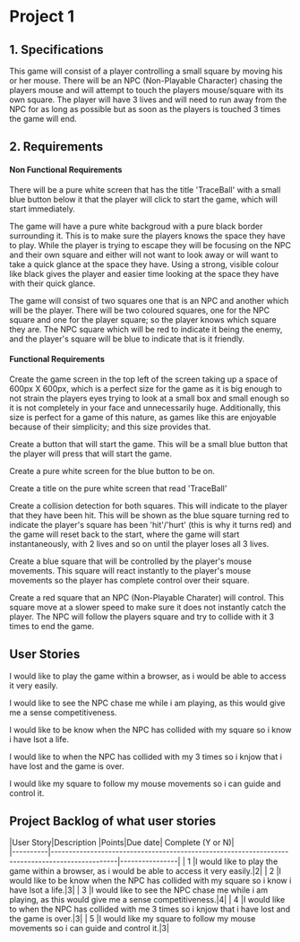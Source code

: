 # Project 1


## 1. Specifications
This game will consist of a player controlling a small square by moving his or her mouse. There will be an NPC (Non-Playable Character) chasing the players mouse and will attempt to touch the players mouse/square with its own square. The player will have 3 lives and will need to run away from the NPC for as long as possible but as soon as the players is touched 3 times the game will end.

## 2. Requirements
#### Non Functional Requirements
There will be a pure white screen that has the title 'TraceBall' with a small blue button below it that the player will click to start the game, which will start immediately.

The game will have a pure white backgroud with a pure black border surrounding it. This is to make sure the players knows the space they have to play. While the player is trying to escape they will be focusing on the NPC and their own square and either will not want to look away or will want to take a quick glance at the space they have. Using a strong, visible colour like black gives the player and easier time looking at the space they have with their quick glance. 

The game will consist of two squares one that is an NPC and another which will be the player. There will be two coloured squares, one for the NPC square and one for the player square; so the player knows which square they are. The NPC square which will be red to indicate it being the enemy, and the player's square will be blue to indicate that is it friendly.

#### Functional Requirements
Create the game screen in the top left of the screen taking up a space of 600px X 600px, which is a perfect size for the game as it is big enough to not strain the players eyes trying to look at a small box and small enough so it is not completely in your face and unnecessarily huge. Additionally, this size is perfect for a game of this nature, as games like this are enjoyable because of their simplicity; and this size provides that.

Create a button that will start the game. This will be a small blue button that the player will press that will start the game.

Create a pure white screen for the blue button to be on.

Create a title on the pure white screen that read 'TraceBall'

Create a collision detection for both squares. This will indicate to the player that they have been hit. This will be shown as the blue square turning red to indicate the player's square has been 'hit'/'hurt' (this is why it turns red) and the game will reset back to the start, where the game will start instantaneously, with 2 lives and so on until the player loses all 3 lives.

Create a blue square that will be controlled by the player's mouse movements. This square will react instantly to the player's mouse movements so the player has complete control over their square.

Create a red square that an NPC (Non-Playable Charater) will control. This square move at a slower speed to make sure it does not instantly catch the player. The NPC will follow the players square and try to collide with it 3 times to end the game.

## User Stories

I would like to play the game within a browser, as i would be able to access it very easily.

I would like to see the NPC chase me while i am playing, as this would give me a sense competitiveness.

I would like to be know when the NPC has collided with my square so i know i have lsot a life.

I would like to when the NPC has collided with my 3 times so i knjow that i have lost and the game is over.

I would like my square to follow my mouse movements so i can guide and control it.

## Project Backlog of what user stories

|User Story|Description     |Points|Due date| Complete (Y or N)|     
|----------|------------------------------------------------------------------------------------------------|----------------|
| 1 |I would like to play the game within a browser, as i would be able to access it very easily.|2|
| 2 |I would like to be know when the NPC has collided with my square so i know i have lsot a life.|3|
| 3 |I would like to see the NPC chase me while i am playing, as this would give me a sense competitiveness.|4|
| 4 |I would like to when the NPC has collided with me 3 times so i knjow that i have lost and the game is over.|3|
| 5 |I would like my square to follow my mouse movements so i can guide and control it.|3|





















